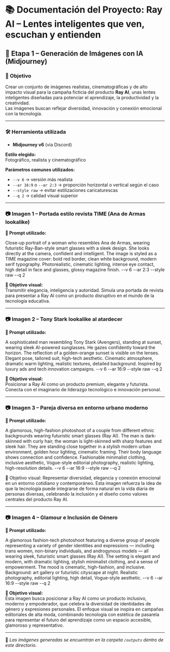 # 📚 Documentación del Proyecto: Ray AI – Lentes inteligentes que ven, escuchan y entienden

## 🧩 Etapa 1 – Generación de Imágenes con IA (Midjourney)

### 🎯 Objetivo

Crear un conjunto de imágenes realistas, cinematográficas y de alto impacto visual para la campaña ficticia del producto **Ray AI**, unas lentes inteligentes diseñadas para potenciar el aprendizaje, la productividad y la creatividad.  
Las imágenes buscan reflejar diversidad, innovación y conexión emocional con la tecnología.

---

### 🛠️ Herramienta utilizada

- **Midjourney v6** (vía Discord)

**Estilo elegido:**  
Fotográfico, realista y cinematográfico

**Parámetros comunes utilizados:**

- `--v 6` → versión más realista  
- `--ar 16:9` o `--ar 2:3` → proporción horizontal o vertical según el caso  
- `--style raw` → evitar estilizaciones caricaturescas  
- `--q 2` → calidad visual superior  

---

### 📷 Imagen 1 – Portada estilo revista TIME (Ana de Armas lookalike)

**🧾 Prompt utilizado:**

Close-up portrait of a woman who resembles Ana de Armas, wearing futuristic Ray-Ban-style smart glasses with a sleek design. She looks directly at the camera, confident and intelligent. The image is styled as a TIME magazine cover: bold red border, clean white background, modern serif typography. Photorealistic, cinematic lighting, intense eye contact, high detail in face and glasses, glossy magazine finish. --v 6 --ar 2:3 --style raw --q 2


**🎯 Objetivo visual:**  
Transmitir elegancia, inteligencia y autoridad. Simula una portada de revista para presentar a Ray AI como un producto disruptivo en el mundo de la tecnología educativa.

---

### 📷 Imagen 2 – Tony Stark lookalike al atardecer

**🧾 Prompt utilizado:**

A sophisticated man resembling Tony Stark (Avengers), standing at sunset, wearing sleek AI-powered sunglasses. He gazes confidently toward the horizon. The reflection of a golden-orange sunset is visible on the lenses. Elegant pose, tailored suit, high-tech aesthetic. Cinematic atmosphere, dramatic warm lighting, realistic textures, detailed background. Inspired by luxury ads and tech innovation campaigns. --v 6 --ar 16:9 --style raw --q 2


**🎯 Objetivo visual:**  
Posicionar a Ray AI como un producto premium, elegante y futurista. Conecta con el imaginario de liderazgo tecnológico e innovación personal.

---

### 📷 Imagen 3 – Pareja diversa en entorno urbano moderno

**🧾 Prompt utilizado:**

A glamorous, high-fashion photoshoot of a couple from different ethnic backgrounds wearing futuristic smart glasses (Ray AI). The man is dark-skinned with curly hair, the woman is light-skinned with sharp features and sleek hair. They are standing close together in a stylish modern urban environment, golden hour lighting, cinematic framing. Their body language shows connection and confidence. Fashionable minimalist clothing, inclusive aesthetic, Vogue-style editorial photography, realistic lighting, high-resolution details. --v 6 --ar 16:9 --style raw --q 2


🎯 Objetivo visual:
Representar diversidad, elegancia y conexión emocional en un entorno cotidiano y contemporáneo. Esta imagen refuerza la idea de que la tecnología puede integrarse de forma natural en la vida diaria de personas diversas, celebrando la inclusión y el diseño como valores centrales del producto Ray AI.

---

### 📷 Imagen 4 – Glamour e Inclusión de Género

**🧾 Prompt utilizado:**

A glamorous fashion-tech photoshoot featuring a diverse group of people representing a variety of gender identities and expressions — including trans women, non-binary individuals, and androgynous models — all wearing sleek, futuristic smart glasses (Ray AI). The setting is elegant and modern, with dramatic lighting, stylish minimalist clothing, and a sense of empowerment. The mood is cinematic, high-fashion, and inclusive. Background: art gallery or futuristic cityscape at night. Realistic photography, editorial lighting, high detail, Vogue-style aesthetic. --v 6 --ar 16:9 --style raw --q 2


**🎯 Objetivo visual:**  
Esta imagen busca posicionar a Ray AI como un producto inclusivo, moderno y empoderador, que celebra la diversidad de identidades de género y expresiones personales. El enfoque visual se inspira en campañas editoriales de alta moda, combinando tecnología con estética de pasarela para representar el futuro del aprendizaje como un espacio accesible, glamoroso y representativo.

---

📁 *Las imágenes generadas se encuentran en la carpeta `/outputs` dentro de este directorio.*

